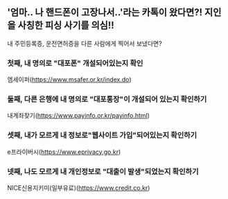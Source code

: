 ## '엄마.. 나 핸드폰이 고장나서..'라는 카톡이 왔다면?! 지인을 사칭한 피싱 사기를 의심!! 

내 주민등록증, 운전면허증을 다른 사람에게 찍어서 보냈다면? 


### 첫째, 내 명의로 "대포폰" 개설되어있는지 확인

엠세이퍼(https://www.msafer.or.kr/index.do)

### 둘째, 다른 은행에 내 명의로 "대포통장"이 개설되어 있는지 확인하기

내계좌찾기(https://www.payinfo.or.kr/payinfo.html)

### 셋째, 내가 모르게 내 정보로"웹사이트 가입"되어있는지 확인하기

e프라이버시(https://www.eprivacy.go.kr)

### 넷째, 나도 모르게 내 개인정보로 "대출이 발생"되었는지 확인하기

NICE신용지키미(일부유료)(https://www.credit.co.kr)
